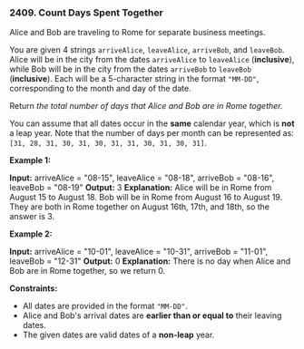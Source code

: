 ### 2409\. Count Days Spent Together

Alice and Bob are traveling to Rome for separate business meetings.

You are given 4 strings `arriveAlice`, `leaveAlice`, `arriveBob`, and `leaveBob`. Alice will be in the city from the dates `arriveAlice` to `leaveAlice` (**inclusive**), while Bob will be in the city from the dates `arriveBob` to `leaveBob` (**inclusive**). Each will be a 5-character string in the format `"MM-DD"`, corresponding to the month and day of the date.

Return _the total number of days that Alice and Bob are in Rome together._

You can assume that all dates occur in the **same** calendar year, which is **not** a leap year. Note that the number of days per month can be represented as: `[31, 28, 31, 30, 31, 30, 31, 31, 30, 31, 30, 31]`.

**Example 1:**

**Input:** arriveAlice = "08-15", leaveAlice = "08-18", arriveBob = "08-16", leaveBob = "08-19"
**Output:** 3
**Explanation:** Alice will be in Rome from August 15 to August 18. Bob will be in Rome from August 16 to August 19. They are both in Rome together on August 16th, 17th, and 18th, so the answer is 3.

**Example 2:**

**Input:** arriveAlice = "10-01", leaveAlice = "10-31", arriveBob = "11-01", leaveBob = "12-31"
**Output:** 0
**Explanation:** There is no day when Alice and Bob are in Rome together, so we return 0.

**Constraints:**

*   All dates are provided in the format `"MM-DD"`.
*   Alice and Bob's arrival dates are **earlier than or equal to** their leaving dates.
*   The given dates are valid dates of a **non-leap** year.
